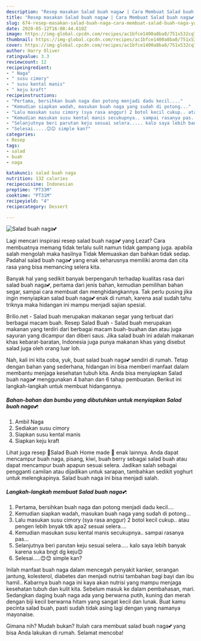 ```yaml
---
description: "Resep masakan Salad buah naga💕 | Cara Membuat Salad buah naga💕 Yang Sedap"
title: "Resep masakan Salad buah naga💕 | Cara Membuat Salad buah naga💕 Yang Sedap"
slug: 674-resep-masakan-salad-buah-naga-cara-membuat-salad-buah-naga-yang-sedap
date: 2020-05-12T16:08:44.610Z
image: https://img-global.cpcdn.com/recipes/ac1bfce1400a8ba8/751x532cq70/salad-buah-naga💕-foto-resep-utama.jpg
thumbnail: https://img-global.cpcdn.com/recipes/ac1bfce1400a8ba8/751x532cq70/salad-buah-naga💕-foto-resep-utama.jpg
cover: https://img-global.cpcdn.com/recipes/ac1bfce1400a8ba8/751x532cq70/salad-buah-naga💕-foto-resep-utama.jpg
author: Harry Oliver
ratingvalue: 3.3
reviewcount: 12
recipeingredient:
- " Naga"
- " susu cimory"
- " susu kental manis"
- " keju kraft"
recipeinstructions:
- "Pertama, bersihkan buah naga dan potong menjadi dadu kecil...."
- "Kemudian siapkan wadah, masukan buah naga yang sudah di potong..."
- "Lalu masukan susu cimory (sya rasa anggur) 2 botol kecil cukup.. atau pengen lebih bnyak tdk apa2 sesuai selera...."
- "Kemudian masukan susu kental manis secukupnya.. sampai rasanya pas..."
- "Selanjutnya beri parutan keju sesuai selera..... kalo saya lebih banyak karena suka bngt dg keju😊"
- "Selesai.....😊😊 simple kan?"
categories:
- Resep
tags:
- salad
- buah
- naga

katakunci: salad buah naga 
nutrition: 132 calories
recipecuisine: Indonesian
preptime: "PT33M"
cooktime: "PT31M"
recipeyield: "4"
recipecategory: Dessert

---
```



![Salad buah naga💕](https://img-global.cpcdn.com/recipes/ac1bfce1400a8ba8/751x532cq70/salad-buah-naga💕-foto-resep-utama.jpg)

Lagi mencari inspirasi resep salad buah naga💕 yang Lezat? Cara membuatnya memang tidak terlalu sulit namun tidak gampang juga. apabila salah mengolah maka hasilnya Tidak Memuaskan dan bahkan tidak sedap. Padahal salad buah naga💕 yang enak seharusnya memiliki aroma dan cita rasa yang bisa memancing selera kita.

Banyak hal yang sedikit banyak berpengaruh terhadap kualitas rasa dari salad buah naga💕, pertama dari jenis bahan, kemudian pemilihan bahan segar, sampai cara membuat dan menghidangkannya. Tak perlu pusing jika ingin menyiapkan salad buah naga💕 enak di rumah, karena asal sudah tahu triknya maka hidangan ini mampu menjadi sajian spesial.

Brilio.net - Salad buah merupakan makanan segar yang terbuat dari berbagai macam buah. Resep Salad Buah - Salad buah merupakan makanan yang terdiri dari berbagai macam buah-buahan dan atau juga sayuran yang dicampur dan diberi saus. Jika salad buah ini adalah makanan khas kebarat-baratan, Indonesia juga punya makanan khas yang disebut salad juga oleh orang luar loh.


Nah, kali ini kita coba, yuk, buat salad buah naga💕 sendiri di rumah. Tetap dengan bahan yang sederhana, hidangan ini bisa memberi manfaat dalam membantu menjaga kesehatan tubuh kita. Anda bisa menyiapkan Salad buah naga💕 menggunakan 4 bahan dan 6 tahap pembuatan. Berikut ini langkah-langkah untuk membuat hidangannya.

<!--inarticleads1-->

##### Bahan-bahan dan bumbu yang dibutuhkan untuk menyiapkan Salad buah naga💕:

1. Ambil  Naga
1. Sediakan  susu cimory
1. Siapkan  susu kental manis
1. Siapkan  keju kraft


Lihat juga resep 🍓Salad Buah Home made 🍇 enak lainnya. Anda dapat mencampur buah naga, pisang, kiwi, buah berry sebagai salad buah atau dapat mencampur buah apapun sesuai selera. Jadikan salah sebagai pengganti camilan atau dijadikan untuk sarapan, tambahkan sedikit yoghurt untuk melengkapinya. Salad buah naga ini bisa menjadi salah. 

<!--inarticleads2-->

##### Langkah-langkah membuat Salad buah naga💕:

1. Pertama, bersihkan buah naga dan potong menjadi dadu kecil....
1. Kemudian siapkan wadah, masukan buah naga yang sudah di potong...
1. Lalu masukan susu cimory (sya rasa anggur) 2 botol kecil cukup.. atau pengen lebih bnyak tdk apa2 sesuai selera....
1. Kemudian masukan susu kental manis secukupnya.. sampai rasanya pas...
1. Selanjutnya beri parutan keju sesuai selera..... kalo saya lebih banyak karena suka bngt dg keju😊
1. Selesai.....😊😊 simple kan?


Inilah manfaat buah naga dalam mencegah penyakit kanker, serangan jantung, kolesterol, diabetes dan menjadi nutrisi tambahan bagi bayi dan ibu hamil.. Kabarnya buah naga ini kaya akan nutrisi yang mampu menjaga kesehatan tubuh dan kulit kita. Sebelum masuk ke dalam pembahasan, mari. Sedangkan daging buah naga ada yang berwarna putih, kuning dan merah dengan biji kecil berwarna hitam yang sangat kecil dan lunak. Buat kamu pecinta salad buah, pasti sudah tidak asing lagi dengan yang namanya mayonaise. 

Gimana nih? Mudah bukan? Itulah cara membuat salad buah naga💕 yang bisa Anda lakukan di rumah. Selamat mencoba!
